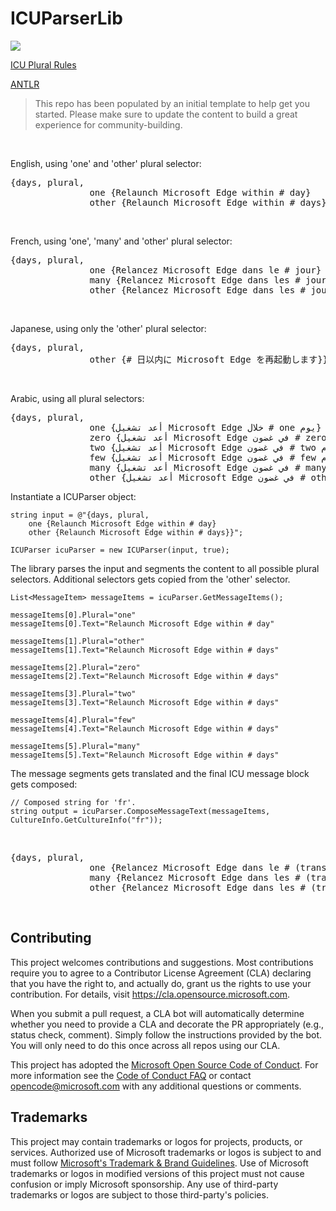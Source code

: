 # ICUParserLib

[![](https://home.unicode.org/wp-content/uploads/2019/12/Unicode-Logo-Final-Blue-95x112.jpg)](https://icu.unicode.org/home)


[ICU Plural Rules](https://www.unicode.org/cldr/charts/45/supplemental/language_plural_rules.html)

[ANTLR](https://www.antlr.org/) 

> This repo has been populated by an initial template to help get you started. Please
> make sure to update the content to build a great experience for community-building.

<br/>

English, using 'one' and 'other' plural selector:
<pre>
{days, plural,
               one {Relaunch Microsoft Edge within # day}
               other {Relaunch Microsoft Edge within # days}}
</pre>
<br/>

French, using 'one', 'many' and 'other' plural selector:
<pre>
{days, plural,
               one {Relancez Microsoft Edge dans le # jour}
               many {Relancez Microsoft Edge dans les # jours}
               other {Relancez Microsoft Edge dans les # jours}}
</pre>
<br/>

Japanese, using only the 'other' plural selector:
<pre>
{days, plural,
               other {# 日以内に Microsoft Edge を再起動します}}
</pre>
<br/>

Arabic, using all plural selectors:
<pre>
{days, plural,
               one {أعد تشغيل Microsoft Edge خلال # one يوم}
               zero {أعد تشغيل Microsoft Edge في غضون # zero أيام}
               two {أعد تشغيل Microsoft Edge في غضون # two أيام}
               few {أعد تشغيل Microsoft Edge في غضون # few أيام}
               many {أعد تشغيل Microsoft Edge في غضون # many أيام}
               other {أعد تشغيل Microsoft Edge في غضون # other أيام}}
</pre>




Instantiate a ICUParser object:
```
string input = @"{days, plural,
    one {Relaunch Microsoft Edge within # day}
    other {Relaunch Microsoft Edge within # days}}";

ICUParser icuParser = new ICUParser(input, true);
```

The library parses the input and segments the content to all possible plural selectors. Additional selectors gets copied from the 'other' selector.

```
List<MessageItem> messageItems = icuParser.GetMessageItems();
```

    messageItems[0].Plural="one"
    messageItems[0].Text="Relaunch Microsoft Edge within # day"

    messageItems[1].Plural="other"
    messageItems[1].Text="Relaunch Microsoft Edge within # days"

    messageItems[2].Plural="zero"
    messageItems[2].Text="Relaunch Microsoft Edge within # days"

    messageItems[3].Plural="two"
    messageItems[3].Text="Relaunch Microsoft Edge within # days"

    messageItems[4].Plural="few"
    messageItems[4].Text="Relaunch Microsoft Edge within # days"

    messageItems[5].Plural="many"
    messageItems[5].Text="Relaunch Microsoft Edge within # days"


The message segments gets translated and the final ICU message block gets composed:

```
// Composed string for 'fr'.
string output = icuParser.ComposeMessageText(messageItems, CultureInfo.GetCultureInfo("fr"));
```
<br/>

<pre>
{days, plural,
               one {Relancez Microsoft Edge dans le # (translated for one) jour}
               many {Relancez Microsoft Edge dans les # (translated for many) jours}
               other {Relancez Microsoft Edge dans les # (translated for other) jours}}
</pre>

<br/>

## Contributing

This project welcomes contributions and suggestions.  Most contributions require you to agree to a
Contributor License Agreement (CLA) declaring that you have the right to, and actually do, grant us
the rights to use your contribution. For details, visit https://cla.opensource.microsoft.com.

When you submit a pull request, a CLA bot will automatically determine whether you need to provide
a CLA and decorate the PR appropriately (e.g., status check, comment). Simply follow the instructions
provided by the bot. You will only need to do this once across all repos using our CLA.

This project has adopted the [Microsoft Open Source Code of Conduct](https://opensource.microsoft.com/codeofconduct/).
For more information see the [Code of Conduct FAQ](https://opensource.microsoft.com/codeofconduct/faq/) or
contact [opencode@microsoft.com](mailto:opencode@microsoft.com) with any additional questions or comments.

## Trademarks

This project may contain trademarks or logos for projects, products, or services. Authorized use of Microsoft 
trademarks or logos is subject to and must follow 
[Microsoft's Trademark & Brand Guidelines](https://www.microsoft.com/en-us/legal/intellectualproperty/trademarks/usage/general).
Use of Microsoft trademarks or logos in modified versions of this project must not cause confusion or imply Microsoft sponsorship.
Any use of third-party trademarks or logos are subject to those third-party's policies.
